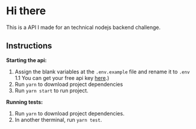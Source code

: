 # Hi there

This is a API I made for an technical nodejs backend challenge.

## Instructions

**Starting the api:**

1. Assign the blank variables at the `.env.example` file and rename it to `.env`
   1.1 You can get your free api key [here](https://www.alphavantage.co/support/#api-key).)
2. Run `yarn` to download project dependencies
3. Run `yarn start` to run project.

**Running tests:**

1. Run `yarn` to download project dependencies.
2. In another therminal, run `yarn test`.
